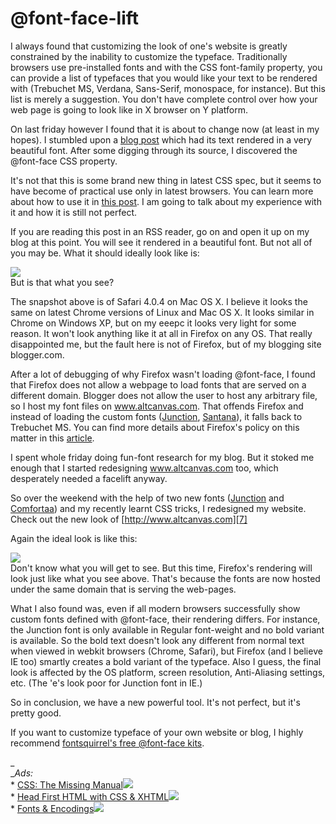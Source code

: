 @font-face-lift
===
I always found that customizing the look of one's website is greatly constrained by the inability to customize the typeface. Traditionally browsers use pre-installed fonts and with the CSS font-family property, you can provide a list of typefaces that you would like your text to be rendered with (Trebuchet MS, Verdana, Sans-Serif, monospace, for instance). But this list is merely a suggestion. You don't have complete control over how your web page is going to look like in X browser on Y platform.  
  
On last friday however I found that it is about to change now (at least in my hopes). I stumbled upon a [blog post][0] which had its text rendered in a very beautiful font. After some digging through its source, I discovered the @font-face CSS property.  
  
It's not that this is some brand new thing in latest CSS spec, but it seems to have become of practical use only in latest browsers. You can learn more about how to use it in [this post][1]. I am going to talk about my experience with it and how it is still not perfect.  
  
If you are reading this post in an RSS reader, go on and open it up on my blog at this point. You will see it rendered in a beautiful font. But not all of you may be. What it should ideally look like is:  
  

[![](http://4.bp.blogspot.com/_W6UcJjyXr24/S53Jiq32cLI/AAAAAAAADmU/ntNa1TF8OHI/s640/font-face.png)][2]  
But is that what you see?  
  
The snapshot above is of Safari 4.0.4 on Mac OS X. I believe it looks the same on latest Chrome versions of Linux and Mac OS X. It looks similar in Chrome on Windows XP, but on my eeepc it looks very light for some reason. It won't look anything like it at all in Firefox on any OS. That really disappointed me, but the fault here is not of Firefox, but of my blogging site blogger.com.  
  
After a lot of debugging of why Firefox wasn't loading @font-face, I found that Firefox does not allow a webpage to load fonts that are served on a different domain. Blogger does not allow the user to host any arbitrary file, so I host my font files on www.altcanvas.com. That offends Firefox and instead of loading the custom fonts ([Junction][3], [Santana][4]), it falls back to Trebuchet MS. You can find more details about Firefox's policy on this matter in this [article][5].  
  
I spent whole friday doing fun-font research for my blog. But it stoked me enough that I started redesigning www.altcanvas.com too, which desperately needed a facelift anyway.  
  
So over the weekend with the help of two new fonts ([Junction][3] and [Comfortaa][6]) and my recently learnt CSS tricks, I redesigned my website. Check out the new look of [http://www.altcanvas.com][7]   
  
Again the ideal look is like this:  
  

[![](http://2.bp.blogspot.com/_W6UcJjyXr24/S53Quk0wK_I/AAAAAAAADmc/f3bsSbEkOBo/s640/font-face-2.png)][8]  
Don't know what you will get to see. But this time, Firefox's rendering will look  just like what you see above. That's because the fonts are now hosted under the same domain that is serving the web-pages.  
  
What I also found was, even if all modern browsers successfully show custom fonts defined with @font-face, their rendering differs. For instance, the Junction font is only available in Regular font-weight and no bold variant is available. So the bold text doesn't look any different from normal text when viewed in webkit browsers (Chrome, Safari), but Firefox (and I believe IE too) smartly creates a bold variant of the typeface. Also I guess, the final look is affected by the OS platform, screen resolution, Anti-Aliasing settings, etc. (The 'e's look poor for Junction font in IE.)  
  
So in conclusion, we have a new powerful tool. It's not perfect, but it's pretty good.  
  
If you want to customize typeface of your own website or blog, I highly recommend [fontsquirrel's free @font-face kits][9].  

_  
__Ads:_  
\* [CSS: The Missing Manual][10]![](http://www.assoc-amazon.com/e/ir?t=myfreq-20&l=btl&camp=213689&creative=392969&o=1&a=0596802447)  
\* [Head First HTML with CSS & XHTML][11]![](http://www.assoc-amazon.com/e/ir?t=myfreq-20&l=btl&camp=213689&creative=392969&o=1&a=059610197X)  
\* [Fonts & Encodings][12]![](http://www.assoc-amazon.com/e/ir?t=myfreq-20&l=btl&camp=213689&creative=392969&o=1&a=0596102429)

[0]: http://nimbledesign.com/post/441423115/the-path-of-most-resistance
[1]: http://nicewebtype.com/notes/2009/10/30/how-to-use-css-font-face/
[2]: http://4.bp.blogspot.com/_W6UcJjyXr24/S53Jiq32cLI/AAAAAAAADmU/ntNa1TF8OHI/s1600-h/font-face.png
[3]: http://www.fontsquirrel.com/fonts/junction-regular
[4]: http://www.fontsquirrel.com/fonts/Santana
[5]: https://developer.mozilla.org/En/HTTP_access_control
[6]: http://www.fontsquirrel.com/fonts/Comfortaa
[7]: http://www.altcanvas.com/
[8]: http://2.bp.blogspot.com/_W6UcJjyXr24/S53Quk0wK_I/AAAAAAAADmc/f3bsSbEkOBo/s1600-h/font-face-2.png
[9]: http://www.fontsquirrel.com/fontface
[10]: http://www.amazon.com/CSS-Missing-David-Sawyer-McFarland/dp/0596802447?ie=UTF8&tag=myfreq-20&link_code=btl&camp=213689&creative=392969
[11]: http://www.amazon.com/Head-First-HTML-CSS-XHTML/dp/059610197X?ie=UTF8&tag=myfreq-20&link_code=btl&camp=213689&creative=392969
[12]: http://www.amazon.com/Fonts-Encodings-Yannis-Haralambous/dp/0596102429?ie=UTF8&tag=myfreq-20&link_code=btl&camp=213689&creative=392969


